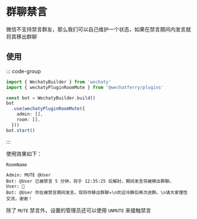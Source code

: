 # 群聊禁言

微信不支持禁言群友，那么我们可以自己维护一个状态，如果在禁言期间内发言就将其移出群聊

## 使用

::: code-group
```ts twoslash [bot.ts]
import { WechatyBuilder } from 'wechaty'
import { wechatyPluginRoomMute } from '@wechatferry/plugins'

const bot = WechatyBuilder.build()
bot
  .use(wechatyPluginRoomMute({
    admin: [],
    room: [],
  }))
bot.start()
```
:::

使用效果如下：

```
RoomName

Admin: MUTE @User
Bot: @User 已被禁言 5 分钟，将于 12:35:25 后解封，期间发言将被移出群聊。
User: 🤡
Bot: @User 你在被禁言期间发言。现将你移出群聊✈️\n欢迎冷静后再次进群。\n请大家理性交流，谢谢！
```

除了 `MUTE` 禁言外，设置的管理员还可以使用 `UNMUTE` 来接触禁言
